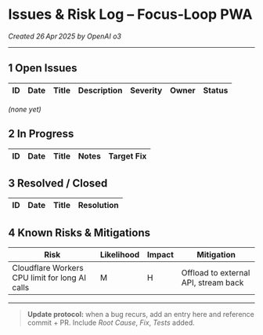 # Issues & Risk Log – Focus‑Loop PWA
*Created 26 Apr 2025 by OpenAI o3*

---

## 1 Open Issues
| ID | Date | Title | Description | Severity | Owner | Status |
|----|------|-------|-------------|----------|-------|--------|

_(none yet)_

## 2 In Progress
| ID | Date | Title | Notes | Target Fix |
|----|------|-------|-------|-----------|

## 3 Resolved / Closed
| ID | Date | Title | Resolution |
|----|------|-------|-----------|

## 4 Known Risks & Mitigations
| Risk | Likelihood | Impact | Mitigation |
|------|------------|--------|------------|
| Cloudflare Workers CPU limit for long AI calls | M | H | Offload to external API, stream back |

---

> **Update protocol:** when a bug recurs, add an entry here and reference commit + PR. Include *Root Cause*, *Fix*, *Tests* added.

